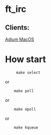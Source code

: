 # ft_irc


## Clients:

[Adium MacOS](https://adium.im/)


# How start
    
        
         make select
or

        make poll
or  

        make epoll
or
        
        make kqueue
